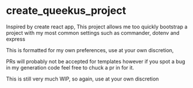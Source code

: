 # create_queekus_project
Inspired by create react app, This project allows me too quickly bootstrap a project with my most common settings such as commander, dotenv and express

This is formatted for my own preferences, use at your own discretion,

PRs will probably not be accepted for templates however if you spot a bug in my generation code feel free to chuck a pr in for it.

This is still very much WIP, so again, use at your own discretion 
